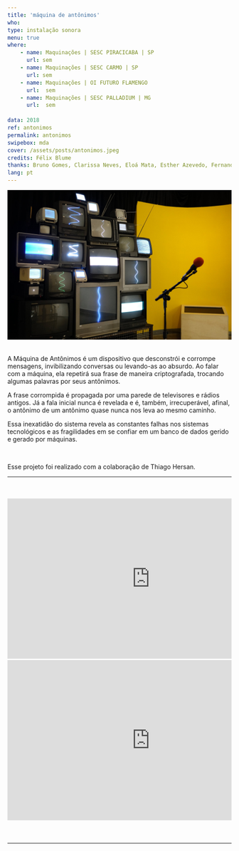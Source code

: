 ```yaml
---
title: 'máquina de antônimos'
who: 
type: instalação sonora
menu: true
where: 
    - name: Maquinações | SESC PIRACICABA | SP 
      url: sem
    - name: Maquinações | SESC CARMO | SP 
      url: sem
    - name: Maquinações | OI FUTURO FLAMENGO 
      url:  sem
    - name: Maquinações | SESC PALLADIUM | MG 
      url:  sem

data: 2018
ref: antonimos
permalink: antonimos
swipebox: mda
cover: /assets/posts/antonimos.jpeg
credits: Félix Blume
thanks: Bruno Gomes, Clarissa Neves, Eloá Mata, Esther Azevedo, Fernando Líbano, Gabriela Carvalho, Marcelo XY,  Marcos Lustosa, Mariana Zani, Marina Jovalangelo, Paulo Waisberg, Sara Moreno e Xande Perocco
lang: pt
---
```


<img src="../assets/posts/antonimos.jpeg" class="img-border">
<br><br>

A Máquina de Antônimos é um dispositivo que desconstrói e corrompe mensagens, invibilizando conversas ou levando-as ao absurdo.
Ao falar com a máquina, ela repetirá sua frase de maneira criptografada, trocando algumas palavras por seus antônimos.

A frase corrompida é propagada por uma parede de televisores e rádios antigos. Já a fala inicial nunca é revelada e é, também, irrecuperável, afinal, o antônimo de um antônimo quase nunca nos leva ao mesmo caminho.

Essa inexatidão do sistema revela as constantes falhas nos sistemas tecnológicos e as fragilidades em se confiar em um banco de dados gerido e gerado por máquinas.

<br>

Esse projeto foi realizado com a colaboração de Thiago Hersan.
<br>

--- 

<br>
<br>


<div class="row">
  <div class="column">
        <div class="video-wrapper-side video-wrapper-16x9">
            <iframe src="https://player.vimeo.com/video/329192060?title=0&byline=0&portrait=0" width="640" height="360" frameborder="0" allow="autoplay; fullscreen" allowfullscreen></iframe>
        </div>
   </div>
    <div class="column">
        <div class="video-wrapper-side video-wrapper-16x9">
            <iframe src="https://player.vimeo.com/video/329221721?title=0&byline=0&portrait=0" width="640" height="360" frameborder="0" allow="autoplay; fullscreen" allowfullscreen></iframe>
        </div>
    </div>
</div>

<br>
<br>


--- 

<br>